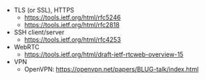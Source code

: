 <!--
{
  "title": "Future Reading",
  "date": "2016-11-06T01:40:04.000Z",
  "category": "",
  "tags": [],
  "draft": true
}
-->

- TLS (or SSL), HTTPS
  - https://tools.ietf.org/html/rfc5246
  - https://tools.ietf.org/html/rfc2818
- SSH client/server
  - https://tools.ietf.org/html/rfc4253
- WebRTC
  - https://tools.ietf.org/html/draft-ietf-rtcweb-overview-15
- VPN
  - OpenVPN: https://openvpn.net/papers/BLUG-talk/index.html